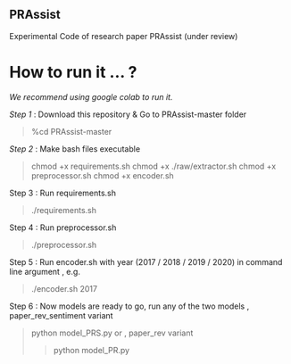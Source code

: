 ## PRAssist
Experimental Code of research paper PRAssist (under review)

# How to run it ... ?

_We recommend using google colab to run it._

_Step 1_ :  Download this repository & Go to PRAssist-master folder
> %cd PRAssist-master

_Step 2_ :  Make bash files executable
> chmod +x requirements.sh
> chmod +x ./raw/extractor.sh
> chmod +x preprocessor.sh
> chmod +x encoder.sh

Step 3 :  Run requirements.sh
> ./requirements.sh

Step 4 :  Run preprocessor.sh
> ./preprocessor.sh

Step 5 :  Run encoder.sh with year (2017 / 2018 / 2019 / 2020) in command line argument , e.g.
> ./encoder.sh 2017

Step 6 :  Now models are ready to go, run any of the two models , paper_rev_sentiment variant
> python model_PRS.py
or , paper_rev variant
> > python model_PR.py


